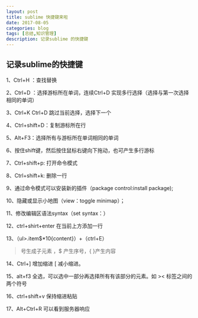```yaml
---
layout: post
title: sublime 快捷键来啦
date: 2017-08-05
categories: blog
tags: [总结,知识管理]
description: 记录sublime 的快捷键
---
```

## 记录sublime的快捷键

1、Ctrl+H ：查找替换

2、Ctrl+D ：选择游标所在单词，连续Ctrl+D 实现多行选择（选择与第一次选择相同的单词）

3、Ctrl+K Ctrl+D 跳过当前选择，选择下一个
<!--more-->

4、Ctrl+shift+D：复制游标所在行

5、Alt+F3：选择所有与游标所在单词相同的单词

6、按住shift键，然后按住鼠标右键向下拖动，也可产生多行游标

7、Ctrl+shift+p: 打开命令模式

8、Ctrl+shift+k: 删除一行

9、通过命令模式可以安装新的插件（package control:install package);

10、隐藏或显示小地图（view：toggle minimap）；

11、修改编辑区语法syntax（set syntax：）

12、ctrl+shirt+enter 在当前上方添加一行

13、（ul>.item$*10{content}）+（ctrl+E）

 > 号生成子元素 ，$ 产生序号，{ }产生内容

14、Ctrl+] 增加缩进 [ 减小缩进。

15、alt+f3 全选，可以选中一部分再选择所有有该部分的元素。如 >< 标签之间的两个符号

16、ctrl+shift+v 保持缩进粘贴

17、Alt+Ctrl+R 可以看到服务器响应